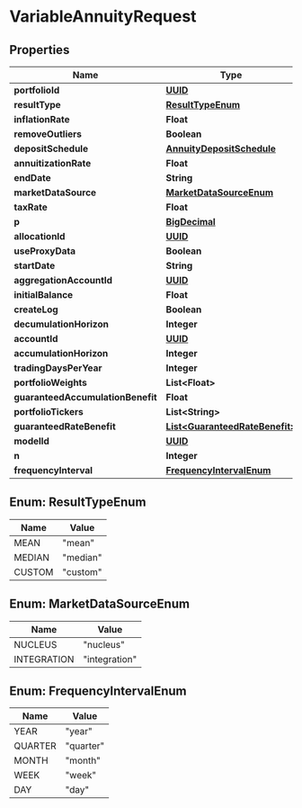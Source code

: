 
# VariableAnnuityRequest

## Properties
Name | Type | Description | Notes
------------ | ------------- | ------------- | -------------
**portfolioId** | [**UUID**](UUID.md) |  |  [optional]
**resultType** | [**ResultTypeEnum**](#ResultTypeEnum) |  |  [optional]
**inflationRate** | **Float** |  |  [optional]
**removeOutliers** | **Boolean** |  |  [optional]
**depositSchedule** | [**AnnuityDepositSchedule**](AnnuityDepositSchedule.md) |  |  [optional]
**annuitizationRate** | **Float** |  |  [optional]
**endDate** | **String** |  |  [optional]
**marketDataSource** | [**MarketDataSourceEnum**](#MarketDataSourceEnum) |  |  [optional]
**taxRate** | **Float** |  |  [optional]
**p** | [**BigDecimal**](BigDecimal.md) |  |  [optional]
**allocationId** | [**UUID**](UUID.md) |  |  [optional]
**useProxyData** | **Boolean** |  |  [optional]
**startDate** | **String** |  |  [optional]
**aggregationAccountId** | [**UUID**](UUID.md) |  |  [optional]
**initialBalance** | **Float** |  |  [optional]
**createLog** | **Boolean** |  |  [optional]
**decumulationHorizon** | **Integer** |  | 
**accountId** | [**UUID**](UUID.md) |  |  [optional]
**accumulationHorizon** | **Integer** |  | 
**tradingDaysPerYear** | **Integer** |  |  [optional]
**portfolioWeights** | **List&lt;Float&gt;** |  |  [optional]
**guaranteedAccumulationBenefit** | **Float** |  |  [optional]
**portfolioTickers** | **List&lt;String&gt;** |  |  [optional]
**guaranteedRateBenefit** | [**List&lt;GuaranteedRateBenefit&gt;**](GuaranteedRateBenefit.md) |  |  [optional]
**modelId** | [**UUID**](UUID.md) |  |  [optional]
**n** | **Integer** |  |  [optional]
**frequencyInterval** | [**FrequencyIntervalEnum**](#FrequencyIntervalEnum) |  |  [optional]


<a name="ResultTypeEnum"></a>
## Enum: ResultTypeEnum
Name | Value
---- | -----
MEAN | &quot;mean&quot;
MEDIAN | &quot;median&quot;
CUSTOM | &quot;custom&quot;


<a name="MarketDataSourceEnum"></a>
## Enum: MarketDataSourceEnum
Name | Value
---- | -----
NUCLEUS | &quot;nucleus&quot;
INTEGRATION | &quot;integration&quot;


<a name="FrequencyIntervalEnum"></a>
## Enum: FrequencyIntervalEnum
Name | Value
---- | -----
YEAR | &quot;year&quot;
QUARTER | &quot;quarter&quot;
MONTH | &quot;month&quot;
WEEK | &quot;week&quot;
DAY | &quot;day&quot;



